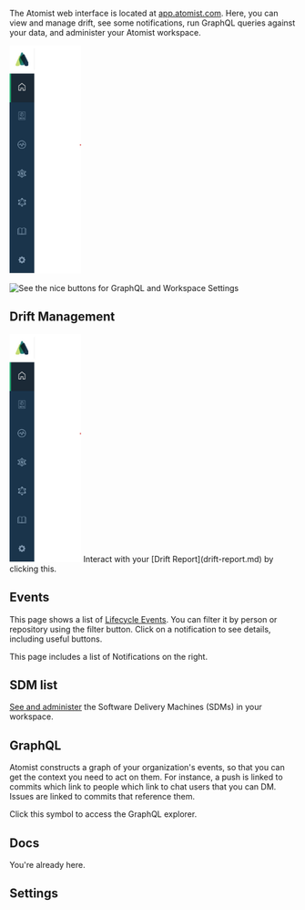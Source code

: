 
The Atomist web interface is located at [app.atomist.com](https://app.atomist.com). Here,
you can view and manage drift, see some notifications, run GraphQL queries against your data, and administer your
Atomist workspace.

<!-- TODO update this image. And make this page have all the sections. -->
<img src="img/leftnav.jpg" height=400px clip-path="inset(px,0px,0px,0px)" />

![See the nice buttons for GraphQL and Workspace Settings](img/dashboard-overview.png)

## Drift Management

<img src="img/leftnav.jpg" height=400px clip-path="inset(66px,0px,0px,0px)" />

<!-- TODO picture of drift report symbol --> Interact with your [Drift Report](drift-report.md) by clicking this.

## Events

<!-- TODO: event symbol -->

This page shows a list of [Lifecycle Events](lifecycle.md). You can filter it by person or repository using the filter button. Click on a notification to see details, including useful buttons.

This page includes a list of Notifications on the right.

## SDM list

<!-- SDM list symbol -->

[See and administer](sdm-list.md) the Software Delivery Machines (SDMs) in your workspace.

## GraphQL

Atomist constructs a graph of your organization's events, so that you can get the context you need to act on them. For instance, a push is linked to commits which link to people which link to chat users that you can DM. Issues are linked to commits that reference them.

<!-- TODO graphql symbol --> Click this symbol to access the GraphQL explorer.

## Docs
<!-- TODO docs symbol -->
You're already here.

## Settings

<!-- TODO where are these now? -->
